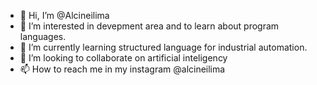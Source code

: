 - 👋 Hi, I’m @Alcineilima
- 👀 I’m interested in devepment area and to learn about program languages.
- 🌱 I’m currently learning structured language for industrial automation.
- 💞️ I’m looking to collaborate on artificial inteligency
- 📫 How to reach me in my instagram @alcineilima

<!---
Alcineilima/Alcineilima is a ✨ special ✨ repository because its `README.md` (this file) appears on your GitHub profile.
You can click the Preview link to take a look at your changes.
--->
